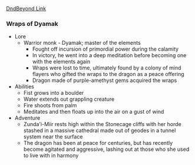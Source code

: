 
[DndBeyond Link](https://www.dndbeyond.com/homebrew/creations/view?entityTypeId=112130694&id=7922187)

### Wraps of Dyamak

* Lore
	* Warrior monk - Dyamak; master of the elements
	    * Fought off incursion of primordial power during the calamity
	    * In victory, he went into a deep meditation before becoming one with the elements again
	    * Wraps were lost to time, ultimately found by a colony of mind flayers who gifted the wraps to the dragon as a peace offering
	  * Dragon made of purple-amethyst gems acquired the wraps
* Abilities
	* Fist grows into a boulder
	* Water extends out grappling creature
	* Fire shoots from palm
	* Meditates and then floats up into the air on a gust of wind
* Adventure
	* Zunda'i-Miir rests high within the Stonecage cliffs with her horde stashed in a massive cathedral made out of geodes in a tunnel system near the surface
	* The dragon has been at peace for centuries, but has recently become agitated and aggressive, lashing out at those who she used to live with in harmony